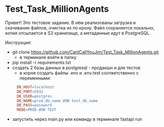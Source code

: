 # Test_Task_MillionAgents
Привет! Это тестовое задание. В нём реализованы загрузка и скачивание файлов, очистка их по крону. Файл сохраняется локально, копия отсылается в S3 хранилище, а метаданные идут в PostgreSQL.

Инструкция:
- git clone https://github.com/CanICallYouJim/Test_Task_MillionAgents.git
  - в терминале войти в папку
- pip install -r requirements.txt
- создать 2 базы данных в postgresql - продакшн и для тестов
  - в корне создать файлы .env и .env.test соответственно с переменными:
  ```makefile
    DB_HOST=localhost
    DB_PORT=5432
    DB_USER=postgres
    DB_NAME=prod_db_name ИЛИ test_db_name
    DB_PASS=password
    MODE=PROD ИЛИ TEST
  ``` 
- запустить через main.py или команду в терминале fastapi run
